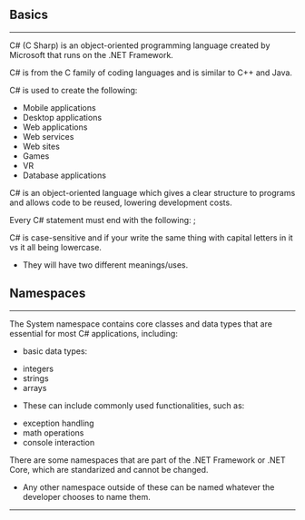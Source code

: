## Basics
<hr>

C# (C Sharp) is an object-oriented programming language created by Microsoft that runs on the .NET Framework.

C# is from the C family of coding languages and is similar to C++ and Java.

C# is used to create the following:

<span class="bullet1">

- Mobile applications
- Desktop applications
- Web applications
- Web services
- Web sites
- Games
- VR
- Database applications

</span>

C# is an object-oriented language which gives a clear structure to programs and allows code to be reused, lowering development costs.

Every C# statement must end with the following: <span class="punctuationSymbol">;</span>

C# is case-sensitive and if your write the same thing with capital letters in it vs it all being lowercase.

- They will have two different meanings/uses.

## Namespaces
<hr>

The System namespace contains core classes and data types that are essential for most C# applications, including:

<span class="bullet2">

- basic data types:

</span>

<span class="bullet6">

- integers
- strings
- arrays

</span>

- These can include commonly used functionalities, such as:

<span class="bullet6">

- exception handling
- math operations
- console interaction

</span>

There are some namespaces that are part of the .NET Framework or .NET Core, which are standarized and cannot be changed.

- Any other namespace outside of these can be named whatever the developer chooses to name them.

<hr>




